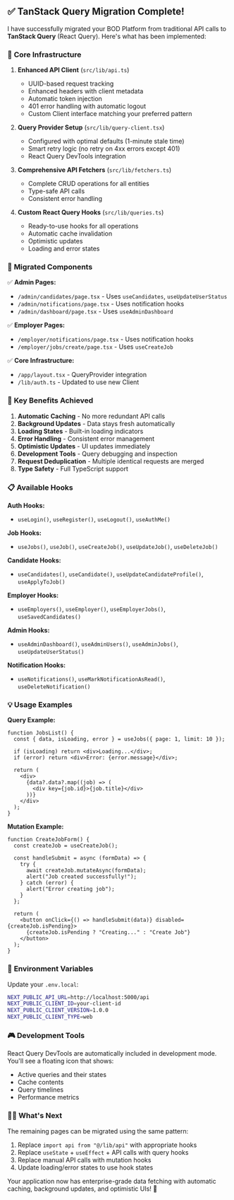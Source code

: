 ## ✅ TanStack Query Migration Complete!

I have successfully migrated your BOD Platform from traditional API calls to **TanStack Query** (React Query). Here's what has been implemented:

### 🎯 **Core Infrastructure**

1. **Enhanced API Client** (`src/lib/api.ts`)

   - UUID-based request tracking
   - Enhanced headers with client metadata
   - Automatic token injection
   - 401 error handling with automatic logout
   - Custom Client interface matching your preferred pattern

2. **Query Provider Setup** (`src/lib/query-client.tsx`)

   - Configured with optimal defaults (1-minute stale time)
   - Smart retry logic (no retry on 4xx errors except 401)
   - React Query DevTools integration

3. **Comprehensive API Fetchers** (`src/lib/fetchers.ts`)

   - Complete CRUD operations for all entities
   - Type-safe API calls
   - Consistent error handling

4. **Custom React Query Hooks** (`src/lib/queries.ts`)
   - Ready-to-use hooks for all operations
   - Automatic cache invalidation
   - Optimistic updates
   - Loading and error states

### 🔄 **Migrated Components**

✅ **Admin Pages:**

- `/admin/candidates/page.tsx` - Uses `useCandidates`, `useUpdateUserStatus`
- `/admin/notifications/page.tsx` - Uses notification hooks
- `/admin/dashboard/page.tsx` - Uses `useAdminDashboard`

✅ **Employer Pages:**

- `/employer/notifications/page.tsx` - Uses notification hooks
- `/employer/jobs/create/page.tsx` - Uses `useCreateJob`

✅ **Core Infrastructure:**

- `/app/layout.tsx` - QueryProvider integration
- `/lib/auth.ts` - Updated to use new Client

### 🚀 **Key Benefits Achieved**

1. **Automatic Caching** - No more redundant API calls
2. **Background Updates** - Data stays fresh automatically
3. **Loading States** - Built-in loading indicators
4. **Error Handling** - Consistent error management
5. **Optimistic Updates** - UI updates immediately
6. **Development Tools** - Query debugging and inspection
7. **Request Deduplication** - Multiple identical requests are merged
8. **Type Safety** - Full TypeScript support

### 📋 **Available Hooks**

**Auth Hooks:**

- `useLogin()`, `useRegister()`, `useLogout()`, `useAuthMe()`

**Job Hooks:**

- `useJobs()`, `useJob()`, `useCreateJob()`, `useUpdateJob()`, `useDeleteJob()`

**Candidate Hooks:**

- `useCandidates()`, `useCandidate()`, `useUpdateCandidateProfile()`, `useApplyToJob()`

**Employer Hooks:**

- `useEmployers()`, `useEmployer()`, `useEmployerJobs()`, `useSavedCandidates()`

**Admin Hooks:**

- `useAdminDashboard()`, `useAdminUsers()`, `useAdminJobs()`, `useUpdateUserStatus()`

**Notification Hooks:**

- `useNotifications()`, `useMarkNotificationAsRead()`, `useDeleteNotification()`

### 💡 **Usage Examples**

**Query Example:**

```tsx
function JobsList() {
  const { data, isLoading, error } = useJobs({ page: 1, limit: 10 });

  if (isLoading) return <div>Loading...</div>;
  if (error) return <div>Error: {error.message}</div>;

  return (
    <div>
      {data?.data?.map((job) => (
        <div key={job.id}>{job.title}</div>
      ))}
    </div>
  );
}
```

**Mutation Example:**

```tsx
function CreateJobForm() {
  const createJob = useCreateJob();

  const handleSubmit = async (formData) => {
    try {
      await createJob.mutateAsync(formData);
      alert("Job created successfully!");
    } catch (error) {
      alert("Error creating job");
    }
  };

  return (
    <button onClick={() => handleSubmit(data)} disabled={createJob.isPending}>
      {createJob.isPending ? "Creating..." : "Create Job"}
    </button>
  );
}
```

### 🔧 **Environment Variables**

Update your `.env.local`:

```bash
NEXT_PUBLIC_API_URL=http://localhost:5000/api
NEXT_PUBLIC_CLIENT_ID=your-client-id
NEXT_PUBLIC_CLIENT_VERSION=1.0.0
NEXT_PUBLIC_CLIENT_TYPE=web
```

### 🎮 **Development Tools**

React Query DevTools are automatically included in development mode. You'll see a floating icon that shows:

- Active queries and their states
- Cache contents
- Query timelines
- Performance metrics

### 🏃‍♂️ **What's Next**

The remaining pages can be migrated using the same pattern:

1. Replace `import api from "@/lib/api"` with appropriate hooks
2. Replace `useState` + `useEffect` + API calls with query hooks
3. Replace manual API calls with mutation hooks
4. Update loading/error states to use hook states

Your application now has enterprise-grade data fetching with automatic caching, background updates, and optimistic UIs! 🎉
